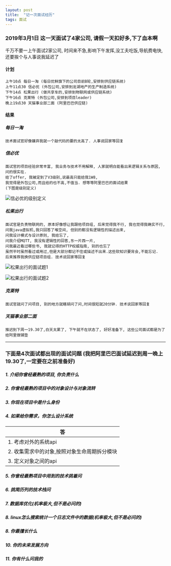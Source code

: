 ```yaml
---
layout: post
title:  "记一次面试经历"
tags: 面试
---
```


### 2019年3月1日 这一天面试了4家公司, 请假一天扣好多,下了血本啊 

千万不要一上午面试2家公司, 时间来不急,影响下午发挥,没工夫吃饭,导航费电快,还要挨个与人事说我延迟了

#### 计划

    上午10点 每日一淘 (每日优鲜旗下的公司目前B轮,安排到供应链系统)
    上午11点30 信必优 (外包公司,安排到龙湖地产的生产制造系统)
    下午14点 松果出行 (做共享车的,安排到物联网或供应链系统)
    下午16点 克莱特 (外包公司,安排到项目leader)
    晚上19点30 天猫事业部二面 (阿里巴巴供应链)

#### 结果

##### 每日一淘 

    技术面试官好像嫌弃我就一个敲代码的要的太高了. 人事说回家等回复

##### 信必优

    面试官的项目经验非常丰富, 我业务与技术不用解释, 人家就明白能看出来逻辑关系与原因, 问的很实在. 
    给了offer, 我被定到了V3级别,说最高只能给我1W8,
    我觉得是外包公司,而且给的也不高,不值当. 想等等阿里巴巴的面试结果
    (下图是级别定义)
  
![信必优的级别定义](../../../images/postimg/mianshilevel.png)

##### 松果出行

    面试官是负责物联网的, 原本好像想让我跟他项目组, 后来觉得我不行, 我也觉得我确实不行,
    问我java虚拟机,我只回答了堆空间, 但别的都没有逻辑性的描述出来, 
    问我设计模式与设计原则, 我给忘了, 
    问我介绍MQTT, 我没有逻辑性的回答,东一片西一片, 
    问我最近看过哪些书, 我就记得的HTTP权威指南, 别的也忘了
    虽然平时虽然看过或用过,但是大部分都记不住或描述不出来.这些软知识要背会,不能忘记.  
    后来推荐我换供应链项目组. 技术说回家等回复

![松果出行的面试题1](../../../images/postimg/mianshiti1.jpg)
 
![松果出行的面试题2](../../../images/postimg/mianshiti2.jpg)
  
##### 克莱特

    面试官就问了问项目, 别的地方就瞎胡问了问,时间很短就20分钟. 技术说回家等回复

##### 天猫事业部二面

    推迟到下周一19.30了,白天太累了, 下午就不在状态了, 好好准备下, 这些公司面试都是为了给阿里做铺垫
    
    
---
 
### 下面是4次面试都出现的面试问题 (我把阿里巴巴面试延迟到周一晚上19.30了,一定要在之前准备好)

##### 1. 介绍你曾经最熟的项目, 你负责什么

##### 2. 你曾经最熟的项目中的对象设计与对象流转

##### 3. 你现在项目中是什么身份

##### 4. 如果给你需求，你怎么设计系统

| 答  |
|---|
|1. 考虑对外的系统api |
|2. 收集需求中的对象,按照对象生命周期拆分模块 |
|3. 定义对象之间的api |

##### 5. 你曾经最熟项目中用到的技术挑着问

##### 6. 挑简历列的技术栈问

##### 7. 数据库优化(机率极大,但不是必问的)

##### 8. linux怎么搜索统计一个日志文件中的数据(机率极大,但不是必问的)

##### 8. 你最擅长什么

##### 10. 你的未来发展方向

##### 11. 你有什么问我的 


